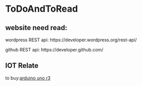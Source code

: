 # ToDoAndToRead
<h2> website need read:</h2>
<p> wordpress REST api:<a> https://developer.wordpress.org/rest-api/  </a></p>
<p> github REST api:<a> https://developer.github.com/  </a></p>
<h2>IOT Relate</h2>
<p>to buy:<a href='https://detail.tmall.com/item.htm?id=523957302031&ali_refid=a3_430673_1006:1108875641:N:arduino:02689b4cf22ce8364e71ded6a92336e3&ali_trackid=1_02689b4cf22ce8364e71ded6a92336e3&spm=a2e15.8261149.07626516002.1' target='_blank'>arduino uno r3</a></p>
